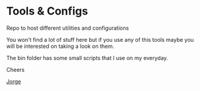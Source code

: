 Tools & Configs
=================

Repo to host different utilities and configurations

You won't find a lot of stuff here but if you use any of this tools maybe you will be interested on taking a look on them.

The bin folder has some small scripts that I use on my everyday.

Cheers

[Jorge](http://jorgesanz.net)